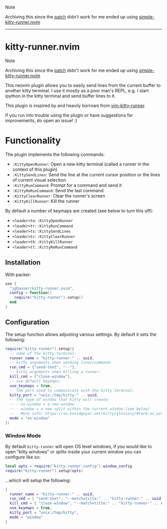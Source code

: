 > [!NOTE]
> Archiving this since the [patch](https://github.com/will-clarke/kitty-runner.nvim/blob/d2d0107481a2c614bc60605eccd27cc5422685e8/lua/kitty-runner/kitty-runner.lua)  didn't work for me
> ended up using [simple-kitty-runner.nvim](https://github.com/lolpie244/simple-kitty-runner.nvim) 

---

# kitty-runner.nvim

> [!NOTE]
> Archiving this since the [patch](https://github.com/will-clarke/kitty-runner.nvim/blob/d2d0107481a2c614bc60605eccd27cc5422685e8/lua/kitty-runner/kitty-runner.lua)  didn't work for me
> ended up using [simple-kitty-runner.nvim](https://github.com/lolpie244/simple-kitty-runner.nvim) 

This neovim plugin allows you to easily send lines from the current buffer to another kitty terminal. I use it mostly as a poor man's REPL, e.g. I start ipython in the kitty terminal and send buffer lines to it.

This plugin is inspired by and heavily borrows from [vim-kitty-runner](https://github.com/LkeMitchll/vim-kitty-runner).

If you run into trouble using the plugin or have suggestions for improvements, do open an issue! :)

# Functionality

The plugin implements the following commands:
- `:KittyOpenRunner`: Open a new kitty terminal (called a runner in the context of this plugin)
- `:KittySendLines`: Send the line at the current cursor position or the lines of current visual selection
- `:KittyRunCommand`: Prompt for a command and send it
- `:KittyReRunCommand`: Send the last command
- `:KittyClearRunner`: Clear the runner's screen
- `:KittyKillRunner`: Kill the runner

By default a number of keymaps are created (see below to turn this off):
- `<leader>to`: `:KittyOpenRunner`
- `<leader>tr`: `:KittyRunCommand`
- `<leader>ts`: `:KittySendLines`
- `<leader>tc`: `:KittyClearRunner`
- `<leader>tk`: `:KittyKillRunner`
- `<leader>tl`: `:KittyReRunCommand`

## Installation

With packer:

```lua
use {
  "jghauser/kitty-runner.nvim",
  config = function()
    require("kitty-runner").setup()
  end
}
```

## Configuration

The setup function allows adjusting various settings. By default it sets the following:

```lua
require("kitty-runner").setup({
  -- name of the kitty terminal:
  runner_name = "kitty-runner-" .. uuid,
  -- kitty arguments when sending lines/command:
  run_cmd = {"send-text", "--"},
  -- kitty arguments when killing a runner:
  kill_cmd = {"close-window"},
  -- use default keymaps:
  use_keymaps = true,
  -- the port used to communicate with the kitty terminal:
  kitty_port = "unix:/tmp/kitty-" .. uuid,
  -- the type of window that kitty will create:
  -- - os-window = a new window
  -- - window = a new split within the current window (see below)
  -- - More info: https://sw.kovidgoyal.net/kitty/glossary/#term-os_window
  mode = "os-window"
})
```

### Window Mode

By default `kitty-runner` will open OS level windows, if you would like to open "kitty windows" or splits inside your current window you can configure like so:


```lua
local opts = require("kitty-runner.config").window_config
require("kitty-runner").setup(opts)
```

...which will setup the following:

```lua
{
  runner_name = "kitty-runner-" .. uuid,
  run_cmd = { "send-text", "--match=title:" .. "kitty-runner-" .. uuid },
  kill_cmd = { "close-window", "--match=title:" .. "kitty-runner-" .. uuid },
  use_keymaps = true,
  kitty_port = "unix:/tmp/kitty",
  mode = "window"
}
```
